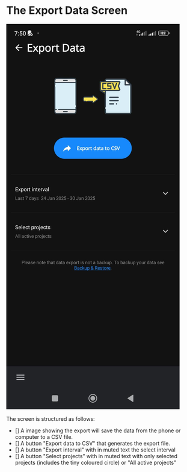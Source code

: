 # The Export Data Screen

![screenshot](images/settings-screen-export-data-screen-default.jpeg)

The screen is structured as follows:

- [] A image showing the export will save the data from the phone or computer to a CSV file.
- [] A button "Export data to CSV" that generates the export file.
- [] A button "Export interval" with in muted text the select interval
- [] A button "Select projects" with in muted text with only selected projects (includes the tiny coloured circle) or "All active projects"
